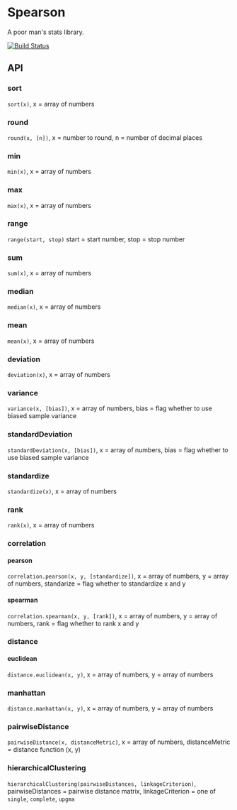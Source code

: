 Spearson
========

A poor man's stats library.

[![Build Status](https://secure.travis-ci.org/agrueneberg/Spearson.png)](http://travis-ci.org/agrueneberg/Spearson)


API
---

### sort
`sort(x)`, x = array of numbers

### round
`round(x, [n])`, x = number to round, n = number of decimal places

### min
`min(x)`, x = array of numbers

### max
`max(x)`, x = array of numbers

### range
`range(start, stop)` start = start number, stop = stop number

### sum
`sum(x)`, x = array of numbers

### median
`median(x)`, x = array of numbers

### mean
`mean(x)`, x = array of numbers

### deviation
`deviation(x)`, x = array of numbers

### variance
`variance(x, [bias])`, x = array of numbers, bias = flag whether to use biased sample variance

### standardDeviation
`standardDeviation(x, [bias])`, x = array of numbers, bias = flag whether to use biased sample variance

### standardize
`standardize(x)`, x = array of numbers

### rank
`rank(x)`, x = array of numbers

### correlation
#### pearson
`correlation.pearson(x, y, [standardize])`, x = array of numbers, y = array of numbers, standarize = flag whether to standardize x and y
#### spearman
`correlation.spearman(x, y, [rank])`, x = array of numbers, y = array of numbers, rank = flag whether to rank x and y

### distance
#### euclidean
`distance.euclidean(x, y)`, x = array of numbers, y = array of numbers
### manhattan
`distance.manhattan(x, y)`, x = array of numbers, y = array of numbers

### pairwiseDistance
`pairwiseDistance(x, distanceMetric)`, x = array of numbers, distanceMetric = distance function (x, y)

### hierarchicalClustering
`hierarchicalClustering(pairwiseDistances, linkageCriterion)`, pairwiseDistances = pairwise distance matrix, linkageCriterion = one of `single`, `complete`, `upgma`
